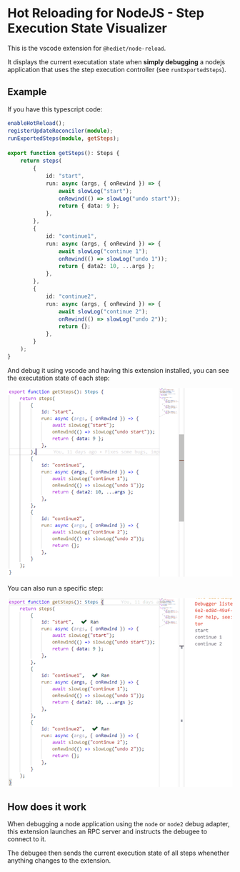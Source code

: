# Hot Reloading for NodeJS - Step Execution State Visualizer

This is the vscode extension for `@hediet/node-reload`.

It displays the current executation state when **simply debugging**
a nodejs application that uses the step execution controller
(see `runExportedSteps`).

## Example

If you have this typescript code:

```ts
enableHotReload();
registerUpdateReconciler(module);
runExportedSteps(module, getSteps);

export function getSteps(): Steps {
	return steps(
		{
			id: "start",
			run: async (args, { onRewind }) => {
				await slowLog("start");
				onRewind(() => slowLog("undo start"));
				return { data: 9 };
			},
		},
		{
			id: "continue1",
			run: async (args, { onRewind }) => {
				await slowLog("continue 1");
				onRewind(() => slowLog("undo 1"));
				return { data2: 10, ...args };
			},
		},
		{
			id: "continue2",
			run: async (args, { onRewind }) => {
				await slowLog("continue 2");
				onRewind(() => slowLog("undo 2"));
				return {};
			},
		}
	);
}
```

And debug it using vscode and having this extension installed, you can see the executation state of each step:

![Execution state](./StepsVsCode/docs/demo-vscode-steps1.gif)

You can also run a specific step:

![Move to step](./StepsVsCode/docs/demo-vscode-steps2.gif)

## How does it work

When debugging a node application using the `node` or `node2` debug adapter,
this extension launches an RPC server and instructs the debugee to connect to it.

The debugee then sends the current execution state of all steps
whenether anything changes to the extension.

